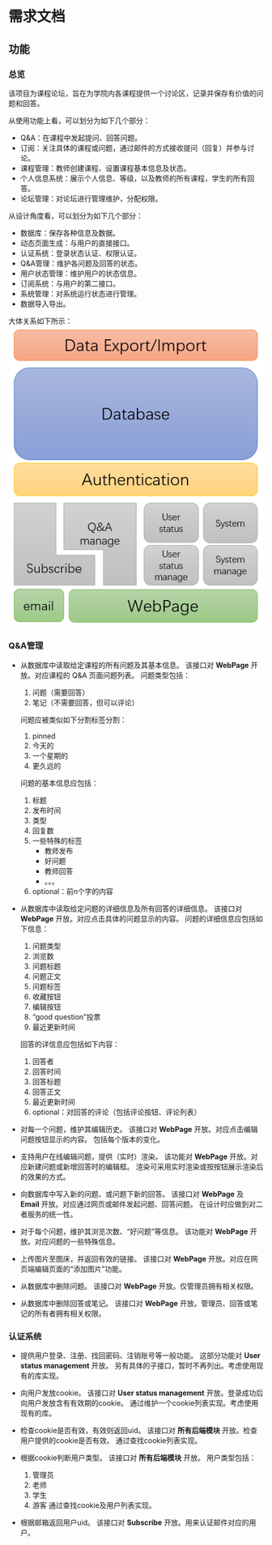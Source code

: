 # 需求文档

## 功能

### 总览

该项目为课程论坛，旨在为学院内各课程提供一个讨论区，记录并保存有价值的问题和回答。

从使用功能上看，可以划分为如下几个部分：

- Q&A：在课程中发起提问、回答问题。
- 订阅：关注具体的课程或问题，通过邮件的方式接收提问（回复）并参与讨论。
- 课程管理：教师创建课程、设置课程基本信息及状态。
- 个人信息系统：展示个人信息、等级，以及教师的所有课程，学生的所有回答。
- 论坛管理：对论坛进行管理维护，分配权限。

从设计角度看，可以划分为如下几个部分：

- 数据库：保存各种信息及数据。
- 动态页面生成：与用户的直接接口。
- 认证系统：登录状态认证、权限认证。
- Q&A管理：维护各问题及回答的状态。
- 用户状态管理：维护用户的状态信息。
- 订阅系统：与用户的第二接口。
- 系统管理：对系统运行状态进行管理。
- 数据导入导出。

大体关系如下所示：
![image-20210606165454692](img/image-20210606165454692.png)

### Q&A管理

- 从数据库中读取给定课程的所有问题及其基本信息。
    该接口对 **WebPage** 开放。对应课程的 Q&A 页面问题列表。
    问题类型包括：
    1. 问题（需要回答）
    2. 笔记（不需要回答，但可以评论）

    问题应被类似如下分割标签分割：
    1. pinned
    2. 今天的
    3. 一个星期的
    4. 更久远的

    问题的基本信息应包括：
    1. 标题
    2. 发布时间
    3. 类型
    4. 回复数
    5. 一些特殊的标签
        - 教师发布
        - 好问题
        - 教师回答
        - 。。。
    6. optional：前n个字的内容

- 从数据库中读取给定问题的详细信息及所有回答的详细信息。
    该接口对 **WebPage** 开放。对应点击具体的问题显示的内容。
    问题的详细信息应包括如下信息：
    1. 问题类型
    2. 浏览数
    3. 问题标题
    4. 问题正文
    5. 问题标签
    6. 收藏按钮
    7. 编辑按钮
    8. “good question”投票
    9. 最近更新时间

    回答的详信息应包括如下内容：
    1. 回答者
    2. 回答时间
    3. 回答标题
    4. 回答正文
    5. 最近更新时间
    6. optional：对回答的评论（包括评论按钮、评论列表）

- 对每一个问题，维护其编辑历史。
    该接口对 **WebPage** 开放。对应点击编辑问题按钮显示的内容。
    包括每个版本的变化。

- 支持用户在线编辑问题，提供（实时）渲染。
    该功能对 **WebPage** 开放。对应新建问题或新增回答时的编辑框。
    渲染可采用实时渲染或按按钮展示渲染后的效果的方式。

- 向数据库中写入新的问题、或问题下新的回答。
    该接口对 **WebPage** 及 **Email** 开放。对应通过网页或邮件发起问题、回答问题。
    在设计时应做到对二者服务的统一性。

- 对于每个问题，维护其浏览次数、“好问题”等信息。
    该功能对 **WebPage** 开放。对应问题的一些特殊信息。

- 上传图片至图床，并返回有效的链接。
    该接口对 **WebPage** 开放。对应在网页端编辑页面的“添加图片”功能。

- 从数据库中删除问题。
    该接口对 **WebPage** 开放。仅管理员拥有相关权限。

- 从数据库中删除回答或笔记。
    该接口对 **WebPage** 开放。管理员、回答或笔记的所有者拥有相关权限。

### 认证系统

- 提供用户登录、注册、找回密码、注销账号等一般功能。
    这部分功能对 **User status management** 开放。
    另有具体的子接口，暂时不再列出。考虑使用现有的库实现。

- 向用户发放cookie。
    该接口对 **User status management** 开放。登录成功后向用户发放含有有效期的cookie。
    通过维护一个cookie列表实现。考虑使用现有的库。

- 检查cookie是否有效，有效则返回uid。
    该接口对 **所有后端模块** 开放。检查用户提供的cookie是否有效。
    通过查找cookie列表实现。

- 根据cookie判断用户类型。
    该接口对 **所有后端模块** 开放。
    用户类型包括：
    1. 管理员
    2. 老师
    3. 学生
    4. 游客
    通过查找cookie及用户列表实现。

- 根据邮箱返回用户uid。
    该接口对 **Subscribe** 开放。用来认证邮件对应的用户。
    